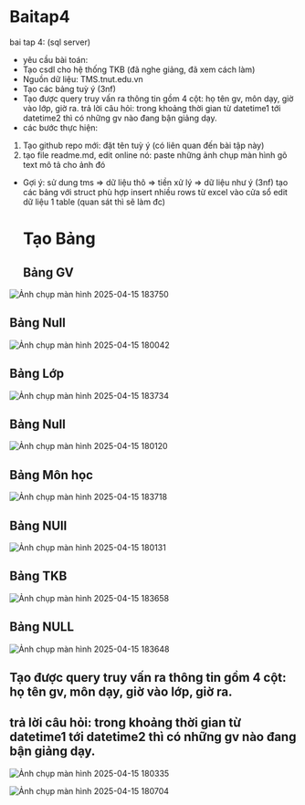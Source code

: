 # Baitap4
bai tap 4: (sql server)
- yêu cầu bài toán:
 - Tạo csdl cho hệ thống TKB (đã nghe giảng, đã xem cách làm)
 - Nguồn dữ liệu: TMS.tnut.edu.vn
 - Tạo các bảng tuỳ ý (3nf)
 - Tạo được query truy vấn ra thông tin gồm 4 cột: họ tên gv, môn dạy, giờ vào lớp, giờ ra.
   trả lời câu hỏi: trong khoảng thời gian từ datetime1 tới datetime2 thì có những gv nào đang bận giảng dạy.
- các bước thực hiện:
1. Tạo github repo mới: đặt tên tuỳ ý (có liên quan đến bài tập này)
2. tạo file readme.md, edit online nó:
   paste những ảnh chụp màn hình
   gõ text mô tả cho ảnh đó
- Gợi ý:
  sử dung tms => dữ liệu thô => tiền xử lý => dữ liệu như ý (3nf)
  tạo các bảng với struct phù hợp
  insert nhiều rows từ excel vào cửa sổ edit dữ liệu 1 table (quan sát thì sẽ làm đc)
  # Tạo Bảng
  ## Bảng GV
 ![Ảnh chụp màn hình 2025-04-15 183750](https://github.com/user-attachments/assets/42fc87e5-0246-4d71-be15-9cdd4d5d8b20)

  ## Bảng Null
![Ảnh chụp màn hình 2025-04-15 180042](https://github.com/user-attachments/assets/6ee775b6-821b-4a74-ae2f-3c6d92629ed0)

  ## Bảng Lớp
![Ảnh chụp màn hình 2025-04-15 183734](https://github.com/user-attachments/assets/aa5ceebb-9a4f-4b5c-9640-6a01e35bc076)

  ## Bảng Null
![Ảnh chụp màn hình 2025-04-15 180120](https://github.com/user-attachments/assets/f50f7d2e-94c9-44eb-9c84-04bcd188cc9c)
  ## Bảng Môn học
![Ảnh chụp màn hình 2025-04-15 183718](https://github.com/user-attachments/assets/46cff3dd-4b66-49b7-8e92-af24a2b7f2a3)

  ## Bảng NUll
![Ảnh chụp màn hình 2025-04-15 180131](https://github.com/user-attachments/assets/540054d9-a48d-4cde-86eb-7584cbc49bec)

  ## Bảng TKB
![Ảnh chụp màn hình 2025-04-15 183658](https://github.com/user-attachments/assets/543aade1-92ff-42ba-9c64-053dab5d2a84)

  ## Bảng NULL
![Ảnh chụp màn hình 2025-04-15 183648](https://github.com/user-attachments/assets/7b9358c4-92cd-4c71-8b51-c9195e7b59b2)

  ## Tạo được query truy vấn ra thông tin gồm 4 cột: họ tên gv, môn dạy, giờ vào lớp, giờ ra.
  ## trả lời câu hỏi: trong khoảng thời gian từ datetime1 tới datetime2 thì có những gv nào đang bận giảng dạy.
  ![Ảnh chụp màn hình 2025-04-15 180335](https://github.com/user-attachments/assets/276c7e14-7719-461b-b87f-93bbe908efb9)

  ![Ảnh chụp màn hình 2025-04-15 180704](https://github.com/user-attachments/assets/0ab09bb9-b75d-4e9a-8e95-1607d6f42905)


